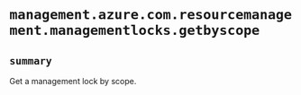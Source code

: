 # `management.azure.com.resourcemanagement.managementlocks.getbyscope`

## `summary`
Get a management lock by scope.



